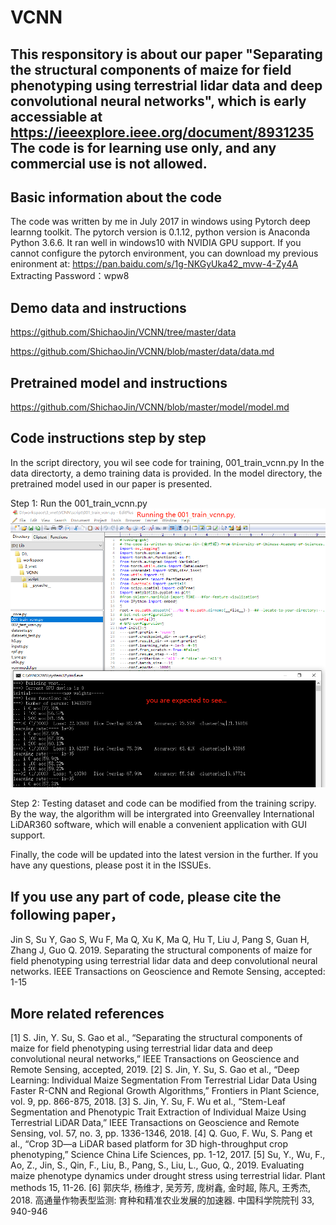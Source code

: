 # VCNN
## This responsitory is about our paper "Separating the structural components of maize for field phenotyping using terrestrial lidar data and deep convolutional neural networks", which is early accessiable at https://ieeexplore.ieee.org/document/8931235 The code is for learning use only, and any commercial use is not allowed.

## Basic information about the code
The code was written by me in July 2017 in windows using Pytorch deep learnng toolkit. The pytorch version is 0.1.12, python version is Anaconda Python 3.6.6.
It ran well in windows10 with NVIDIA GPU support. 
If you cannot configure the pytorch environment, you can download my previous enironment at: https://pan.baidu.com/s/1g-NKGyUka42_mvw-4-Zy4A   Extracting Password：wpw8

## Demo data and instructions
https://github.com/ShichaoJin/VCNN/tree/master/data

https://github.com/ShichaoJin/VCNN/blob/master/data/data.md

## Pretrained model and instructions
https://github.com/ShichaoJin/VCNN/blob/master/model/model.md

## Code instructions step by step
In the script directory, you wil see code for training, 001_train_vcnn.py
In the data directorty, a demo training data is provided. 
In the model directory, the pretrained model used in our paper is presented.


Step 1: Run the 001_train_vcnn.py
![traindemo](https://github.com/ShichaoJin/VCNN/blob/master/IMG/train_demo.png)






Step 2: Testing dataset and code can be modified from the training scripy. By the way, the algorithm will be intergrated into Greenvalley International LiDAR360 software, which will enable a convenient application with GUI support.

Finally, the code will be updated into the latest version in the further. If you have any questions, please post it in the ISSUEs.



## If you use any part of code, please cite the following paper，
Jin S, Su Y, Gao S, Wu F, Ma Q, Xu K, Ma Q, Hu T, Liu J, Pang S, Guan H, Zhang J, Guo Q. 2019. 
Separating the structural components of maize for field phenotyping using terrestrial lidar data and deep convolutional neural networks. 
IEEE Transactions on Geoscience and Remote Sensing, accepted: 1-15

## More related references
[1] S. Jin, Y. Su, S. Gao et al., “Separating the structural components of maize for field phenotyping using terrestrial lidar data and deep convolutional neural networks,” IEEE Transactions on Geoscience and Remote Sensing, accepted, 2019.
[2] S. Jin, Y. Su, S. Gao et al., “Deep Learning: Individual Maize Segmentation From Terrestrial Lidar Data Using Faster R-CNN and Regional Growth Algorithms,” Frontiers in Plant Science, vol. 9, pp. 866-875, 2018.
[3] S. Jin, Y. Su, F. Wu et al., “Stem-Leaf Segmentation and Phenotypic Trait Extraction of Individual Maize Using Terrestrial LiDAR Data,” IEEE Transactions on Geoscience and Remote Sensing, vol. 57, no. 3, pp. 1336-1346, 2018.
[4] Q. Guo, F. Wu, S. Pang et al., “Crop 3D—a LiDAR based platform for 3D high-throughput crop phenotyping,” Science China Life Sciences, pp. 1-12, 2017.
[5] Su, Y., Wu, F., Ao, Z., Jin, S., Qin, F., Liu, B., Pang, S., Liu, L., Guo, Q., 2019. Evaluating maize phenotype dynamics under drought stress using terrestrial lidar. Plant methods 15, 11-26.
[6] 郭庆华, 杨维才, 吴芳芳, 庞树鑫, 金时超, 陈凡, 王秀杰, 2018. 高通量作物表型监测: 育种和精准农业发展的加速器. 中国科学院院刊 33, 940-946
